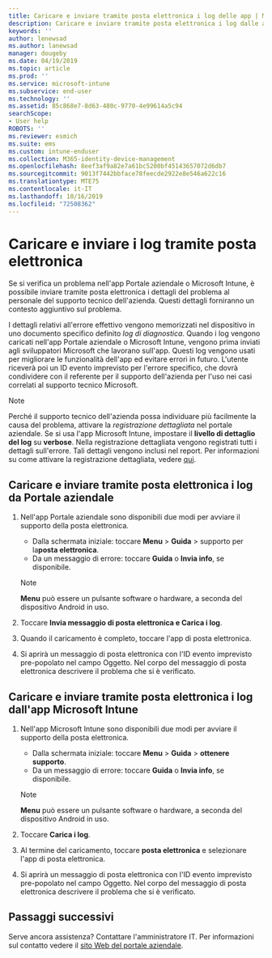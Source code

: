 ```yaml
---
title: Caricare e inviare tramite posta elettronica i log delle app | Microsoft Docs
description: Caricare e inviare tramite posta elettronica i log dalle app di Intune
keywords: ''
author: lenewsad
ms.author: lanewsad
manager: dougeby
ms.date: 04/19/2019
ms.topic: article
ms.prod: ''
ms.service: microsoft-intune
ms.subservice: end-user
ms.technology: ''
ms.assetid: 85c868e7-8d63-480c-9770-4e99614a5c94
searchScope:
- User help
ROBOTS: ''
ms.reviewer: esmich
ms.suite: ems
ms.custom: intune-enduser
ms.collection: M365-identity-device-management
ms.openlocfilehash: 8eef3af9a82e7a61bc5200bf45143657072d6db7
ms.sourcegitcommit: 9013f7442bbface78feecde2922e8e546a622c16
ms.translationtype: MTE75
ms.contentlocale: it-IT
ms.lasthandoff: 10/16/2019
ms.locfileid: "72508362"
---
```

# <a name="upload-and-email-logs"></a>Caricare e inviare i log tramite posta elettronica  

Se si verifica un problema nell'app Portale aziendale o Microsoft Intune, è possibile inviare tramite posta elettronica i dettagli del problema al personale del supporto tecnico dell'azienda. Questi dettagli forniranno un contesto aggiuntivo sul problema.  

I dettagli relativi all'errore effettivo vengono memorizzati nel dispositivo in uno documento specifico definito _log di diagnostica_. Quando i log vengono caricati nell'app Portale aziendale o Microsoft Intune, vengono prima inviati agli sviluppatori Microsoft che lavorano sull'app. Questi log vengono usati per migliorare le funzionalità dell'app ed evitare errori in futuro. L'utente riceverà poi un ID evento imprevisto per l'errore specifico, che dovrà condividere con il referente per il supporto dell'azienda per l'uso nei casi correlati al supporto tecnico Microsoft.  

> [!Note]
> Perché il supporto tecnico dell'azienda possa individuare più facilmente la causa del problema, attivare la _registrazione dettagliata_ nel portale aziendale. Se si usa l'app Microsoft Intune, impostare il **livello di dettaglio del log** su **verbose**. Nella registrazione dettagliata vengono registrati tutti i dettagli sull'errore. Tali dettagli vengono inclusi nel report. Per informazioni su come attivare la registrazione dettagliata, vedere [qui](use-verbose-logging-to-help-your-it-administrator-fix-device-issues-android.md).  

## <a name="upload-and-email-logs-from-company-portal"></a>Caricare e inviare tramite posta elettronica i log da Portale aziendale  

1. Nell'app Portale aziendale sono disponibili due modi per avviare il supporto della posta elettronica.
    * Dalla schermata iniziale: toccare **Menu**  > **Guida**  >  supporto per la**posta elettronica**.  
    * Da un messaggio di errore: toccare **Guida** o **Invia info**, se disponibile.  

    > [!NOTE]
    > **Menu** può essere un pulsante software o hardware, a seconda del dispositivo Android in uso.  

3. Toccare **Invia messaggio di posta elettronica e Carica i log**.  
4. Quando il caricamento è completo, toccare l'app di posta elettronica. 
5. Si aprirà un messaggio di posta elettronica con l'ID evento imprevisto pre-popolato nel campo Oggetto. Nel corpo del messaggio di posta elettronica descrivere il problema che si è verificato.    


## <a name="upload-and-email-logs-from-microsoft-intune-app"></a>Caricare e inviare tramite posta elettronica i log dall'app Microsoft Intune   

1. Nell'app Microsoft Intune sono disponibili due modi per avviare il supporto della posta elettronica.  
    * Dalla schermata iniziale: toccare **Menu**  > **Guida**  > **ottenere supporto**.  
    * Da un messaggio di errore: toccare **Guida** o **Invia info**, se disponibile.  

    > [!NOTE]
    > **Menu** può essere un pulsante software o hardware, a seconda del dispositivo Android in uso.

3. Toccare **Carica i log**.  
4. Al termine del caricamento, toccare **posta elettronica** e selezionare l'app di posta elettronica.  
5. Si aprirà un messaggio di posta elettronica con l'ID evento imprevisto pre-popolato nel campo Oggetto. Nel corpo del messaggio di posta elettronica descrivere il problema che si è verificato.  

## <a name="next-steps"></a>Passaggi successivi  

Serve ancora assistenza? Contattare l'amministratore IT. Per informazioni sul contatto vedere il [sito Web del portale aziendale](https://go.microsoft.com/fwlink/?linkid=2010980).

